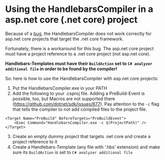 ﻿# Using the HandlebarsCompiler in a asp.net core (.net core) project

Because of a [bug](https://github.com/dotnet/roslyn/issues/20808), the HandlebarsCompiler does not work correctly for asp.net core projects that target the .net core framework.

Fortunately, there is a workaround for this bug.
The asp.net core project must have a project reference to a .net core project (not asp.net core).

**Handlebars-Templates must have their `BuildAction` set to `C# analyzer additional file` in order to be found by the compiler!**

So: here is how to use the HandlebarsCompiler with asp.net core projects:
1. Put the HandlebarsCompiler.exe in your PATH
2. Add the following to your .csproj file. Adding a PreBuild-Event is possible, too, but Macros are not supported there (https://github.com/dotnet/sdk/issues/677).
Pay attention to the `-c` flag that tells the compiler to not add compiled files to the project file.
```
<Target Name="PreBuild" BeforeTargets="PreBuildEvent">
	<Exec Command="HandlebarsCompiler.exe -c $(ProjectPath)" />
</Target>
```
3. Create an empty dummy project that targets .net core and create a project reference to it
4. Create a Handlebars-Template (any file with '.hbs' extension) and make sure its `BuildAction` is set to `C# analyzer additional file`

